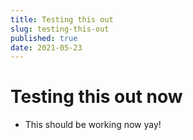 ```yaml
---
title: Testing this out
slug: testing-this-out
published: true
date: 2021-05-23
---
```


# Testing this out now

- This should be working now yay!

